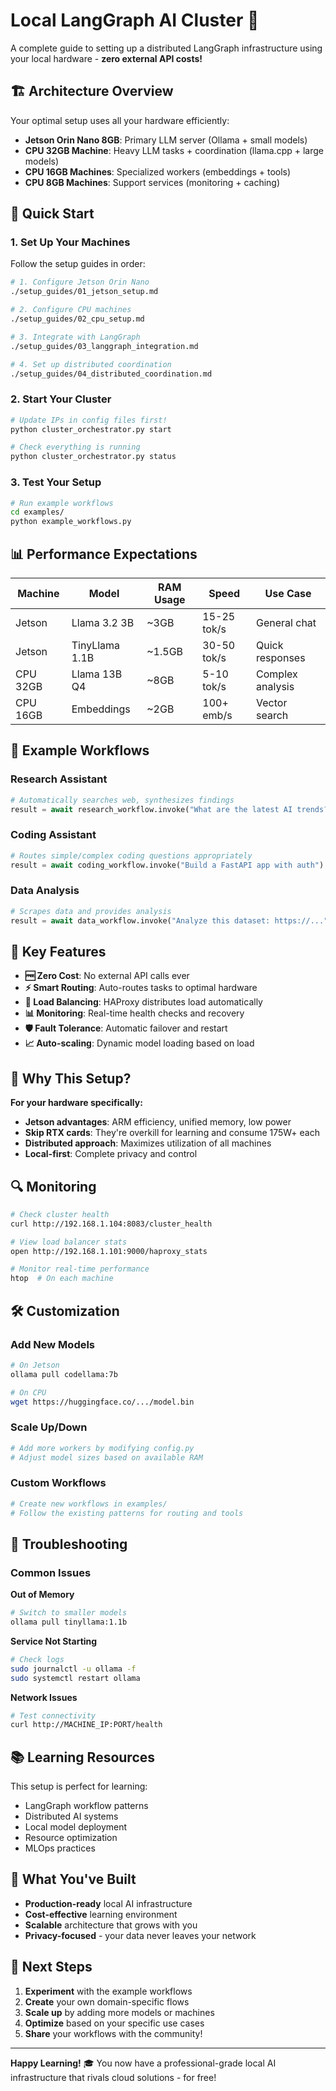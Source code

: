 # Local LangGraph AI Cluster 🚀

A complete guide to setting up a distributed LangGraph infrastructure using your local hardware - **zero external API costs!**

## 🏗️ Architecture Overview

Your optimal setup uses all your hardware efficiently:

- **Jetson Orin Nano 8GB**: Primary LLM server (Ollama + small models)
- **CPU 32GB Machine**: Heavy LLM tasks + coordination (llama.cpp + large models)
- **CPU 16GB Machines**: Specialized workers (embeddings + tools)
- **CPU 8GB Machines**: Support services (monitoring + caching)

## 🚀 Quick Start

### 1. Set Up Your Machines

Follow the setup guides in order:

```bash
# 1. Configure Jetson Orin Nano
./setup_guides/01_jetson_setup.md

# 2. Configure CPU machines
./setup_guides/02_cpu_setup.md

# 3. Integrate with LangGraph
./setup_guides/03_langgraph_integration.md

# 4. Set up distributed coordination
./setup_guides/04_distributed_coordination.md
```

### 2. Start Your Cluster

```bash
# Update IPs in config files first!
python cluster_orchestrator.py start

# Check everything is running
python cluster_orchestrator.py status
```

### 3. Test Your Setup

```bash
# Run example workflows
cd examples/
python example_workflows.py
```

## 📊 Performance Expectations

| Machine | Model | RAM Usage | Speed | Use Case |
|---------|-------|-----------|-------|----------|
| Jetson | Llama 3.2 3B | ~3GB | 15-25 tok/s | General chat |
| Jetson | TinyLlama 1.1B | ~1.5GB | 30-50 tok/s | Quick responses |
| CPU 32GB | Llama 13B Q4 | ~8GB | 5-10 tok/s | Complex analysis |
| CPU 16GB | Embeddings | ~2GB | 100+ emb/s | Vector search |

## 🎯 Example Workflows

### Research Assistant
```python
# Automatically searches web, synthesizes findings
result = await research_workflow.invoke("What are the latest AI trends?")
```

### Coding Assistant
```python
# Routes simple/complex coding questions appropriately
result = await coding_workflow.invoke("Build a FastAPI app with auth")
```

### Data Analysis
```python
# Scrapes data and provides analysis
result = await data_workflow.invoke("Analyze this dataset: https://...")
```

## 🔧 Key Features

- **🆓 Zero Cost**: No external API calls ever
- **⚡ Smart Routing**: Auto-routes tasks to optimal hardware
- **🔄 Load Balancing**: HAProxy distributes load automatically
- **📊 Monitoring**: Real-time health checks and recovery
- **🛡️ Fault Tolerance**: Automatic failover and restart
- **📈 Auto-scaling**: Dynamic model loading based on load

## 🌟 Why This Setup?

**For your hardware specifically:**
- **Jetson advantages**: ARM efficiency, unified memory, low power
- **Skip RTX cards**: They're overkill for learning and consume 175W+ each
- **Distributed approach**: Maximizes utilization of all machines
- **Local-first**: Complete privacy and control

## 🔍 Monitoring

```bash
# Check cluster health
curl http://192.168.1.104:8083/cluster_health

# View load balancer stats
open http://192.168.1.101:9000/haproxy_stats

# Monitor real-time performance
htop  # On each machine
```

## 🛠️ Customization

### Add New Models
```bash
# On Jetson
ollama pull codellama:7b

# On CPU
wget https://huggingface.co/.../model.bin
```

### Scale Up/Down
```bash
# Add more workers by modifying config.py
# Adjust model sizes based on available RAM
```

### Custom Workflows
```python
# Create new workflows in examples/
# Follow the existing patterns for routing and tools
```

## 🚨 Troubleshooting

### Common Issues

**Out of Memory**
```bash
# Switch to smaller models
ollama pull tinyllama:1.1b
```

**Service Not Starting**
```bash
# Check logs
sudo journalctl -u ollama -f
sudo systemctl restart ollama
```

**Network Issues**
```bash
# Test connectivity
curl http://MACHINE_IP:PORT/health
```

## 📚 Learning Resources

This setup is perfect for learning:
- LangGraph workflow patterns
- Distributed AI systems
- Local model deployment
- Resource optimization
- MLOps practices

## 🎉 What You've Built

- **Production-ready** local AI infrastructure
- **Cost-effective** learning environment
- **Scalable** architecture that grows with you
- **Privacy-focused** - your data never leaves your network

## 🔗 Next Steps

1. **Experiment** with the example workflows
2. **Create** your own domain-specific flows
3. **Scale up** by adding more models or machines
4. **Optimize** based on your specific use cases
5. **Share** your workflows with the community!

---

**Happy Learning!** 🎓 You now have a professional-grade local AI infrastructure that rivals cloud solutions - for free!